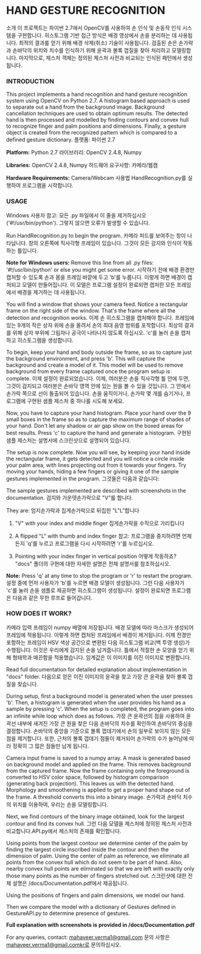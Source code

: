 # HAND GESTURE RECOGNITION
소개
이 프로젝트는 파이썬 2.7에서 OpenCV를 사용하여 손 인식 및 손동작 인식 시스템을 구현합니다. 히스토그램 기반 접근 방식은 배경 영상에서 손을 분리하는 데 사용됩니다. 최적의 결과를 얻기 위해 배경 삭제(취소) 기술이 사용됩니다. 검출된 손은 손가락과 손바닥의 위치와 치수를 인식하기 위해 윤곽과 볼록 껍질을 찾아 처리하고 모델링합니다. 마지막으로, 제스처 객체는 정의된 제스처 사전과 비교되는 인식된 패턴에서 생성됩니다.

### INTRODUCTION
This project implements a hand recognition and hand gesture recognition system using OpenCV on Python 2.7. A histogram based approach is used to separate out a hand from the background image. Background cancellation techniques are used to obtain optimum results. The detected hand is then processed and modelled by finding contours and convex hull to recognize finger and palm positions and dimensions. Finally, a gesture object is created from the recognized pattern which is compared to a defined gesture dictionary.
플랫폼: 파이썬 2.7

**Platform:** Python 2.7
라이브러리: OpenCV 2.4.8, Numpy

**Libraries:** OpenCV 2.4.8, Numpy
하드웨어 요구사항: 카메라/웹캠

**Hardware Requirements:** Camera/Webcam
사용법
HandRecognition.py를 실행하여 프로그램을 시작합니다.

### USAGE
Windows 사용자 참고: 모든 .py 파일에서 이 줄을 제거하십시오('#!/usr/bin/python'). 그렇지 않으면 오류가 발생할 수 있습니다.

Run HandRecognition.py to begin the program.
카메라 피드를 보여주는 창이 나타납니다. 창의 오른쪽에 직사각형 프레임이 있습니다. 그것이 모든 감지와 인식이 작동하는 틀입니다.

**Note for Windows users:**
Remove this line from all .py files: '#!/usr/bin/python' or else you might get some error.
시작하기 전에 배경 환경만 캡처할 수 있도록 손과 몸을 프레임 바깥에 두고 'b'를 누릅니다. 이렇게 하면 배경이 캡처되고 모델이 만들어집니다. 이 모델은 프로그램 설정이 완료되면 캡처한 모든 프레임에서 배경을 제거하는 데 사용됩니다.

You will find a window that shows your camera feed. Notice a rectangular frame on the right side of the window. That's the frame where all the detection and recognition works.
이제 손 히스토그램을 캡처해야 합니다. 프레임에 있는 9개의 작은 상자 위에 손을 올려서 손의 최대 음영 범위를 포착합니다. 최상의 결과를 위해 상자 부위에 그림자나 공극이 나타나지 않도록 하십시오. 'c'를 눌러 손을 캡처하고 히스토그램을 생성합니다.

To begin, keep your hand and body outside the frame, so as to capture just the background environment, and press 'b'. This will capture the background and create a model of it. This model will be used to remove background from every frame captured once the program setup is complete. 
이제 설정이 완료되었습니다. 이제, 여러분은 손을 직사각형 틀 안에 두면, 그것이 감지되고 여러분은 손바닥 영역 안에 있는 원을 볼 수 있을 것입니다. 그 안에서 손가락 쪽으로 선이 돌출되어 있습니다. 손을 움직이거나, 손가락 몇 개를 숨기거나, 프로그램에 구현된 샘플 제스처 중 하나를 시도해 보세요.

Now, you have to capture your hand histogram. Place your hand over the 9 small boxes in the frame so as to capture the maximum range of shades of your hand. Don't let any shadow or air gap show on the boxed areas for best results. Press 'c' to capture the hand and generate a histogram. 
구현된 샘플 제스처는 설명서에 스크린샷으로 설명되어 있습니다.

The setup is now complete. Now you will see, by keeping your hand inside the rectangular frame, it gets detected and you will notice a circle inside your palm area, with lines projecting out from it towards your fingers. Try moving your hands, hiding a few fingers or giving it one of the sample gestures implemented in the program.
그것들은 다음과 같습니다:

The sample gestures implemented are described with screenshots in the documentation. 
검지와 가운뎃손가락으로 "V"를 합니다.

They are:
엄지손가락과 집게손가락으로 뒤집힌 "L"L"합니다

1. "V" with your index and middle finger
집게손가락을 수직으로 가리킵니다

2. A flipped "L" with thumb and index finger
참고: 프로그램을 중지하려면 언제든지 'q'를 누르고 프로그램을 다시 시작하려면 'r'를 누르십시오.

3. Pointing with your index finger in vertical position
어떻게 작동하죠?
"docs" 폴더의 구현에 대한 자세한 설명은 전체 설명서를 참조하십시오.

**Note:** Press 'q' at any time to stop the program or 'r' to restart the program.
설정 중에 먼저 사용자가 'b'를 누르면 배경 모델이 생성됩니다. 그런 다음 사용자가 'c'를 눌러 손을 샘플로 제공하면 히스토그램이 생성됩니다. 설정이 완료되면 프로그램은 다음과 같은 무한 루프로 들어갑니다.

### HOW DOES IT WORK?
카메라 입력 프레임이 numpy 배열에 저장됩니다. 배경 모델에 따라 마스크가 생성되어 프레임에 적용됩니다. 이렇게 하면 캡처된 프레임에서 배경이 제거됩니다. 이제 전경만 포함하는 프레임이 HSV 색상 공간으로 변환된 다음 히스토그램 비교(백 투영 생성)가 수행됩니다. 이것은 우리에게 감지된 손을 남겨줍니다. 틀에서 적절한 손 모양을 얻기 위해 형태학과 매끈함을 적용했습니다. 임계값은 이 이미지를 이진 이미지로 변환합니다.

Read full documentation for detailed explanation about implementation in "docs" folder.
다음으로 얻은 이진 이미지의 윤곽을 찾고 가장 큰 윤곽을 찾아 볼록 껍질을 찾습니다.

During setup, first a background model is generated when the user presses 'b'. Then, a histogram is generated when the user provides his hand as a sample by pressing 'c'. When the setup is completed, the program goes into an infinite while loop which does as follows.
가장 큰 윤곽선의 점을 사용하여 윤곽선 내부에 새겨진 가장 큰 원을 찾은 다음 손바닥의 치수를 확인하여 손바닥의 중심을 결정합니다. 손바닥의 중앙을 기준으로 볼록 껍데기에서 손의 일부로 보이지 않는 모든 점을 제거합니다. 또한, 근처의 볼록 껍데기 점들이 제거되어 손가락의 수가 늘어남에 따라 정확히 그 많은 점들만 남게 됩니다.

Camera input frame is saved to a numpy array. A mask is generated based on background model and applied on the frame. This removes background from the captured frame. Now the frame containing only the foreground is converted to HSV color space, followed by histogram comparison (generating back projection). This leaves us with the detected hand. Morphology and smoothening is applied to get a proper hand shape out of the frame. A threshold converts this into a binary image.
손가락과 손바닥 치수의 위치를 이용하여, 우리는 손을 모델링합니다.

Next, we find contours of the binary image obtained, look for the largest contour and find its convex hull.
그런 다음 모델을 제스처에 정의된 제스처 사전과 비교합니다.API.py에서 제스처의 존재를 확인합니다.

Using points from the largest contour we determine center of the palm by finding the largest circle inscribed inside the contour and then the dimension of palm. Using the center of palm as reference, we eliminate all points from the convex hull which do not seem to be part of hand. Also, nearby convex hull points are eliminated so that we are left with exactly only those many points as the number of fingers stretched out.
스크린샷에 대한 전체 설명은 /docs/Documentation.pdf에서 제공됩니다.

Using the positions of fingers and palm dimensions, we model our hand.

Then we compare the model with a dictionary of Gestures defined in GestureAPI.py to determine presence of gestures.

**Full explanation with screenshots is provided in /docs/Documentation.pdf**

For any queries, contact: mahaveer.verma1@gmail.com
문의 사항은 mahaveer.verma1@gmail.comkr로 문의하십시오.
